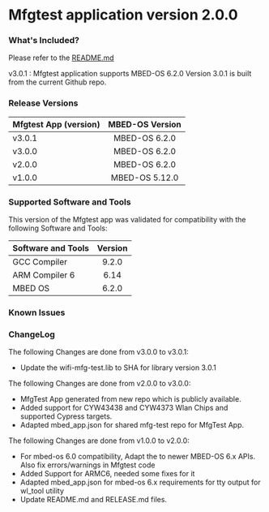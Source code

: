 # Mfgtest application version 2.0.0

### What's Included?

Please refer to the [README.md](./README.md)

v3.0.1 : Mfgtest application supports MBED-OS 6.2.0
Version 3.0.1 is built from the current Github repo.

### Release Versions
|  Mfgtest App (version) |       MBED-OS  Version   |
|  :---                  |       :-------------:    |
|  v3.0.1                |       MBED-OS 6.2.0      |
|  v3.0.0                |       MBED-OS 6.2.0      |
|  v2.0.0                |       MBED-OS 6.2.0      |
|  v1.0.0                |       MBED-OS 5.12.0     |


### Supported Software and Tools
This version of the Mfgtest app was validated for compatibility with the following Software and Tools:

| Software and Tools     | Version |
| :---                   | :----:  |
| GCC Compiler           | 9.2.0   |
| ARM Compiler 6         | 6.14    |
| MBED OS                | 6.2.0   |

### Known Issues

### ChangeLog
The following Changes are done from v3.0.0 to v3.0.1:
* Update the wifi-mfg-test.lib to SHA for library version 3.0.1

The following Changes are done from v2.0.0 to v3.0.0:
* MfgTest App generated from new repo which is publicly available.
* Added support for CYW43438 and CYW4373 Wlan Chips and supported Cypress targets.
* Adapted mbed_app.json for shared mfg-test repo for MfgTest App.

The following Changes are done from v1.0.0 to v2.0.0:
* For mbed-os 6.0 compatibility, Adapt the  to newer MBED-OS 6.x APIs. Also fix errors/warnings in Mfgtest code
* Added Support for ARMC6, needed some fixes for it
* Adapted mbed_app.json for mbed-os 6.x requirements for tty output for wl_tool utility
* Update README.md and RELEASE.md files. 
